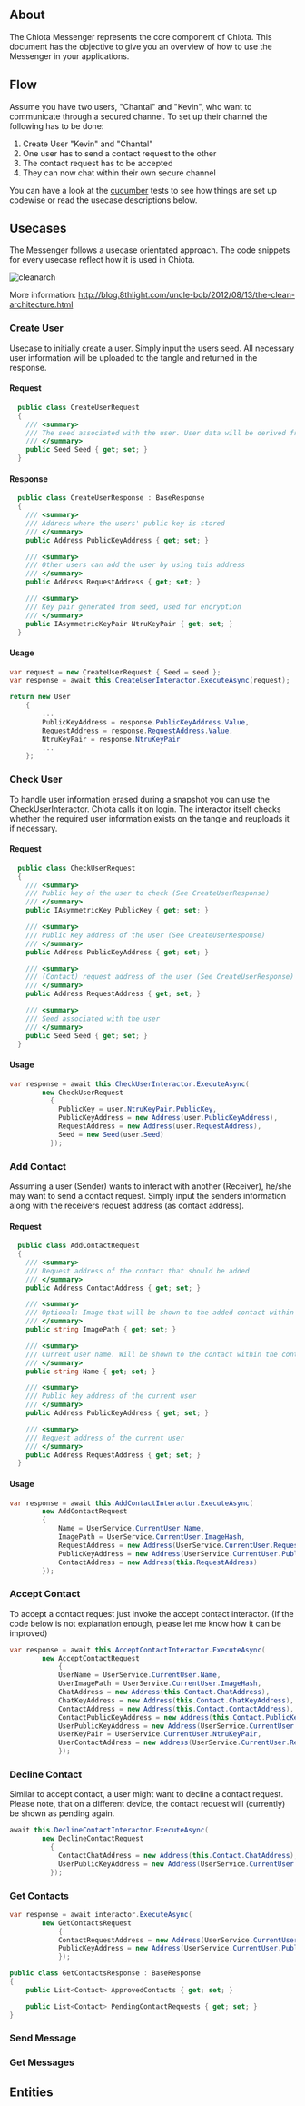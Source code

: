﻿## About

The Chiota Messenger represents the core component of Chiota. This document has the objective to give you an overview of how to use the Messenger in your applications.

## Flow

Assume you have two users, "Chantal" and "Kevin", who want to communicate through a secured channel. To set up their channel the following has to be done:

1) Create User "Kevin" and "Chantal"
2) One user has to send a contact request to the other
3) The contact request has to be accepted
4) They can now chat within their own secure channel

You can have a look at the [cucumber](https://github.com/Noc2/Chiota/tree/master/Chiota.Messenger.Cucumber/Features) tests to see how things are set up codewise or read the usecase descriptions below.

## Usecases

The Messenger follows a usecase orientated approach. The code snippets for every usecase reflect how it is used in Chiota.

![cleanarch](http://i.imgur.com/WkBAATy.png)

More information:
http://blog.8thlight.com/uncle-bob/2012/08/13/the-clean-architecture.html

### Create User

Usecase to initially create a user. Simply input the users seed. All necessary user information will be uploaded to the tangle and returned in the response.

#### Request
```csharp
  public class CreateUserRequest
  {
    /// <summary>
    /// The seed associated with the user. User data will be derived from the seed.
    /// </summary>
    public Seed Seed { get; set; }
  }
```
#### Response
```csharp
  public class CreateUserResponse : BaseResponse
  {
    /// <summary>
    /// Address where the users' public key is stored
    /// </summary>
    public Address PublicKeyAddress { get; set; }

    /// <summary>
    /// Other users can add the user by using this address
    /// </summary>
    public Address RequestAddress { get; set; }

    /// <summary>
    /// Key pair generated from seed, used for encryption
    /// </summary>
    public IAsymmetricKeyPair NtruKeyPair { get; set; }
  }
```

#### Usage
```csharp
var request = new CreateUserRequest { Seed = seed };
var response = await this.CreateUserInteractor.ExecuteAsync(request);

return new User
    {
        ...
        PublicKeyAddress = response.PublicKeyAddress.Value, 
        RequestAddress = response.RequestAddress.Value,
        NtruKeyPair = response.NtruKeyPair
        ...
    };
```

### Check User

To handle user information erased during a snapshot you can use the CheckUserInteractor. Chiota calls it on login. The interactor itself checks whether the required user information exists on the tangle and reuploads it if necessary.

#### Request
```csharp
  public class CheckUserRequest
  {
    /// <summary>
    /// Public key of the user to check (See CreateUserResponse)
    /// </summary>
    public IAsymmetricKey PublicKey { get; set; }

    /// <summary>
    /// Public Key address of the user (See CreateUserResponse)
    /// </summary>
    public Address PublicKeyAddress { get; set; }

    /// <summary>
    /// (Contact) request address of the user (See CreateUserResponse)
    /// </summary>
    public Address RequestAddress { get; set; }

    /// <summary>
    /// Seed associated with the user
    /// </summary>
    public Seed Seed { get; set; }
  }
```

#### Usage
```csharp
var response = await this.CheckUserInteractor.ExecuteAsync(
        new CheckUserRequest
          {
            PublicKey = user.NtruKeyPair.PublicKey,
            PublicKeyAddress = new Address(user.PublicKeyAddress),
            RequestAddress = new Address(user.RequestAddress),
            Seed = new Seed(user.Seed)
          });
```

### Add Contact

Assuming a user (Sender) wants to interact with another (Receiver), he/she may want to send a contact request. Simply input the senders information along with the receivers request address (as contact address).

#### Request
```csharp
  public class AddContactRequest
  {
    /// <summary>
    /// Request address of the contact that should be added
    /// </summary>
    public Address ContactAddress { get; set; }

    /// <summary>
    /// Optional: Image that will be shown to the added contact within the contact request
    /// </summary>
    public string ImagePath { get; set; }

    /// <summary>
    /// Current user name. Will be shown to the contact within the contact request
    /// </summary>
    public string Name { get; set; }

    /// <summary>
    /// Public key address of the current user
    /// </summary>
    public Address PublicKeyAddress { get; set; }

    /// <summary>
    /// Request address of the current user
    /// </summary>
    public Address RequestAddress { get; set; }
  }
```

#### Usage
```csharp
var response = await this.AddContactInteractor.ExecuteAsync(
        new AddContactRequest
        {
            Name = UserService.CurrentUser.Name,
            ImagePath = UserService.CurrentUser.ImageHash,
            RequestAddress = new Address(UserService.CurrentUser.RequestAddress),
            PublicKeyAddress = new Address(UserService.CurrentUser.PublicKeyAddress),
            ContactAddress = new Address(this.RequestAddress)
        });
```

### Accept Contact

To accept a contact request just invoke the accept contact interactor. (If the code below is not explanation enough, please let me know how it can be improved)

```csharp
var response = await this.AcceptContactInteractor.ExecuteAsync(
        new AcceptContactRequest
            {
            UserName = UserService.CurrentUser.Name,
            UserImagePath = UserService.CurrentUser.ImageHash,
            ChatAddress = new Address(this.Contact.ChatAddress),
            ChatKeyAddress = new Address(this.Contact.ChatKeyAddress),
            ContactAddress = new Address(this.Contact.ContactAddress),
            ContactPublicKeyAddress = new Address(this.Contact.PublicKeyAddress),
            UserPublicKeyAddress = new Address(UserService.CurrentUser.PublicKeyAddress),
            UserKeyPair = UserService.CurrentUser.NtruKeyPair,
            UserContactAddress = new Address(UserService.CurrentUser.RequestAddress)
            });
```

### Decline Contact

Similar to accept contact, a user might want to decline a contact request. Please note, that on a different device, the contact request will (currently) be shown as pending again.

```csharp
await this.DeclineContactInteractor.ExecuteAsync(
        new DeclineContactRequest
          {
            ContactChatAddress = new Address(this.Contact.ChatAddress),
            UserPublicKeyAddress = new Address(UserService.CurrentUser.PublicKeyAddress)
          });
```

### Get Contacts

```csharp
var response = await interactor.ExecuteAsync(
        new GetContactsRequest
            {
            ContactRequestAddress = new Address(UserService.CurrentUser.RequestAddress),
            PublicKeyAddress = new Address(UserService.CurrentUser.PublicKeyAddress)
            });

```
```csharp
public class GetContactsResponse : BaseResponse
{
    public List<Contact> ApprovedContacts { get; set; }

    public List<Contact> PendingContactRequests { get; set; }
}
```

### Send Message

### Get Messages

## Entities